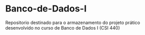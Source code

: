 # Banco-de-Dados-I
Repositorio destinado para o armazenamento do projeto prático desenvolvido no curso de Banco de Dados I (CSI 440)
